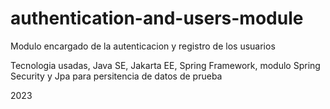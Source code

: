 # authentication-and-users-module


Modulo encargado de la autenticacion y registro de los usuarios

Tecnologia usadas, Java SE, Jakarta EE, Spring Framework, modulo Spring Security y Jpa para persitencia de datos de prueba

2023
